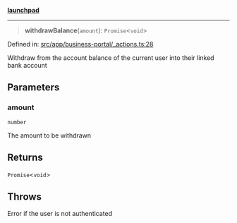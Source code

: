 [**launchpad**](index.md)

***

> **withdrawBalance**(`amount`): `Promise`\<`void`\>

Defined in: [src/app/business-portal/\_actions.ts:28](https://github.com/victorbratov/launchpad/blob/d1815ef1a573b42ac1f231f3f3d6617bddce6dbe/src/app/business-portal/_actions.ts#L28)

Withdraw from the account balance of the current user into their linked bank account

## Parameters

### amount

`number`

The amount to be withdrawn

## Returns

`Promise`\<`void`\>

## Throws

Error if the user is not authenticated
